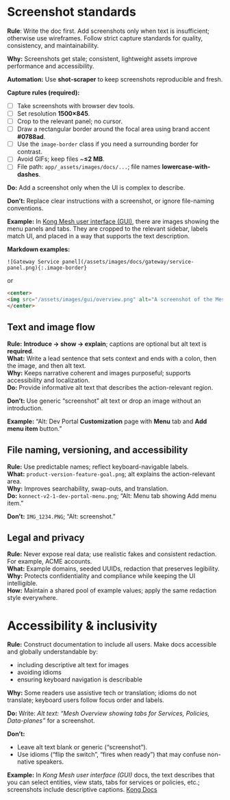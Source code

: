 # Screenshot standards

**Rule**: Write the doc first. Add screenshots only when text is insufficient; otherwise use wireframes. Follow strict capture standards for quality, consistency, and maintainability.

**Why:** Screenshots get stale; consistent, lightweight assets improve performance and accessibility.

**Automation:** Use **shot-scraper** to keep screenshots reproducible and fresh.

**Capture rules (required):**

- [ ] Take screenshots with browser dev tools.  
- [ ] Set resolution **1500×845**.  
- [ ] Crop to the relevant panel; no cursor.  
- [ ] Draw a rectangular border around the focal area using brand accent **\#0788ad**.  
- [ ] Use the `image-border` class if you need a surrounding border for contrast.  
- [ ] Avoid GIFs; keep files \~**≤2 MB**.  
- [ ] File path: `app/_assets/images/docs/...`; file names **lowercase-with-dashes**.

**Do:** Add a screenshot only when the UI is complex to describe.

**Don’t:** Replace clear instructions with a screenshot, or ignore file-naming conventions.

**Example:** In [Kong Mesh user interface (GUI)](https://developer.konghq.com/mesh/kuma-user-interface-gui/), there are images showing the menu panels and tabs. They are cropped to the relevant sidebar, labels match UI, and placed in a way that supports the text description.

**Markdown examples:**

```
![Gateway Service panel](/assets/images/docs/gateway/service-panel.png){:.image-border}
```

or

```html
<center>
<img src="/assets/images/gui/overview.png" alt="A screenshot of the Mesh Overview of the Kuma GUI" style="width: 500px; padding-top: 20px; padding-bottom: 10px;"/>
</center>
```

## Text and image flow

**Rule:** **Introduce → show → explain**; captions are optional but alt text is **required**.  
**What:** Write a lead sentence that sets context and ends with a colon, then the image, and then alt text.  
**Why:** Keeps narrative coherent and images purposeful; supports accessibility and localization.  
**Do:** Provide informative alt text that describes the action-relevant region.

**Don’t:** Use generic “screenshot” alt text or drop an image without an introduction.

**Example:** “Alt: Dev Portal **Customization** page with **Menu** tab and **Add menu item** button.”

## File naming, versioning, and accessibility

**Rule:** Use predictable names; reflect keyboard-navigable labels.  
**What:** `product-version-feature-goal.png`; alt explains the action-relevant area.  
**Why:** Improves searchability, swap-outs, and translation.  
**Do:** `konnect-v2-1-dev-portal-menu.png`; “Alt: Menu tab showing Add menu item.”

**Don’t:** `IMG_1234.PNG`; “Alt: screenshot.”

## Legal and privacy

**Rule:** Never expose real data; use realistic fakes and consistent redaction. For example, ACME accounts.  
**What:** Example domains, seeded UUIDs, redaction that preserves legibility.  
**Why:** Protects confidentiality and compliance while keeping the UI intelligible.  
**How:** Maintain a shared pool of example values; apply the same redaction style everywhere.

# Accessibility & inclusivity

**Rule:** Construct documentation to include all users. Make docs accessible and globally understandable by:

* including descriptive alt text for images  
* avoiding idioms  
* ensuring keyboard navigation is describable

**Why:** Some readers use assistive tech or translation; idioms do not translate; keyboard users follow focus order and labels.

**Do:** Write: *Alt text: “Mesh Overview showing tabs for Services, Policies, Data-planes”* for a screenshot.

**Don’t:**
* Leave alt text blank or generic (“screenshot”).  
* Use idioms (“flip the switch”, “fires when ready”) that may confuse non-native speakers.

**Example:** In *Kong Mesh user interface (GUI)* docs, the text describes that you can select entities, view stats, tabs for services or policies, etc.; screenshots include descriptive captions. [Kong Docs](https://developer.konghq.com/mesh/kuma-user-interface-gui/)
